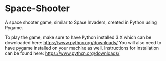 # Space-Shooter
A space shooter game, similar to Space Invaders, created in Python using Pygame.

To play the game, make sure to have Python installed 3.X which can be downloaded here: https://www.python.org/downloads/
You will also need to have pygame installed on your machine as well. Instructions for installation can be found here: https://www.python.org/downloads/
